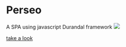 Perseo
=========

A SPA using javascript Durandal framework 
![](http://s2.postimg.org/fco4lwaah/perseo.png)

[take a look](http://perseo.apphb.com/)

